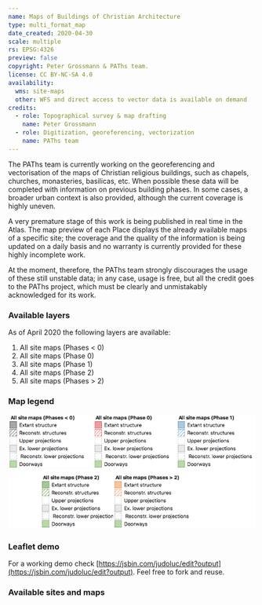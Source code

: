 ```yaml
---
name: Maps of Buildings of Christian Architecture
type: multi_format_map
date_created: 2020-04-30
scale: multiple
rs: EPSG:4326
preview: false
copyright: Peter Grossmann & PAThs team.
license: CC BY-NC-SA 4.0
availability:
  wms: site-maps
  other: WFS and direct access to vector data is available on demand
credits:
  - role: Topographical survey & map drafting
    name: Peter Grossmann
  - role: Digitization, georeferencing, vectorization
    name: PAThs team
---
```


The PAThs team is currently working on the georeferencing and vectorisation of the maps of Christian religious buildings, such as chapels, churches, monasteries, basilicas, etc. When possible these data will be completed with information on previous building phases. In some cases, a broader urban context is also provided, although the current coverage is highly uneven.

A very premature stage of this work is being published in real time in the Atlas. The map preview of each Place displays the already available maps of a specific site; the coverage and the quality of the information is being updated on a daily basis and no warranty is currently provided for these highly incomplete work.

At the moment, therefore, the PAThs team strongly discourages the usage of these still unstable data; in any case, usage is free, but all the credit goes to the PAThs project, which must be clearly and unmistakably acknowledged for its work.

### Available layers
As of April 2020 the following layers are available:

1. All site maps (Phases < 0)
1. All site maps (Phase 0)
1. All site maps (Phase 1)
1. All site maps (Phase 2)
1. All site maps (Phases > 2)

### Map legend

![WMS legend](/images/wms-legend.png "Leged of the maps served via WMS")

### Leaflet demo
For a working demo check [https://jsbin.com/judoluc/edit?output](https://jsbin.com/judoluc/edit?output). Feel free to fork and reuse.


### Available sites and maps

<ol id="map_list"></ol>

<script>
  fetch('https://xyz.paths-erc.eu/geojson/index.php')
    .then( r => r.json() )
    .then( j => j.map( e => document.getElementById('map_list').innerHTML += `<li>${e.replace(/^\.\//, '')}</li>` ) );
</script>

